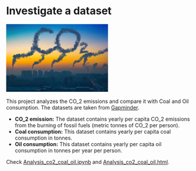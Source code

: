 # Investigate a dataset

![](co2_emission.jpg)

This project analyzes the CO_2 emissions  and compare it with Coal and Oil consumption. The datasets are taken from [Gapminder](https://www.gapminder.org/data/).

* **CO_2 emission:** The dataset contains yearly per capita CO_2 emissions from the burning of fossil fuels (metric tonnes of CO_2 per person).
* **Coal consumption:**  This dataset contains yearly per capita coal consumption in tonnes.
* **Oil consumption:** This dataset contains yearly per capita oil consumption in tonnes per year per person.

Check [Analysis_co2_coal_oil.ipynb](https://nbviewer.jupyter.org/github/kHarshit/udacity-nanodegree-projects/blob/master/DAND_data_analyst_nanodegree/p2_investigate_a_dataset/Analysis_co2_coal_oil.ipynb) and [Analysis_co2_coal_oil.html](Analysis_co2_coal_oil.html).
